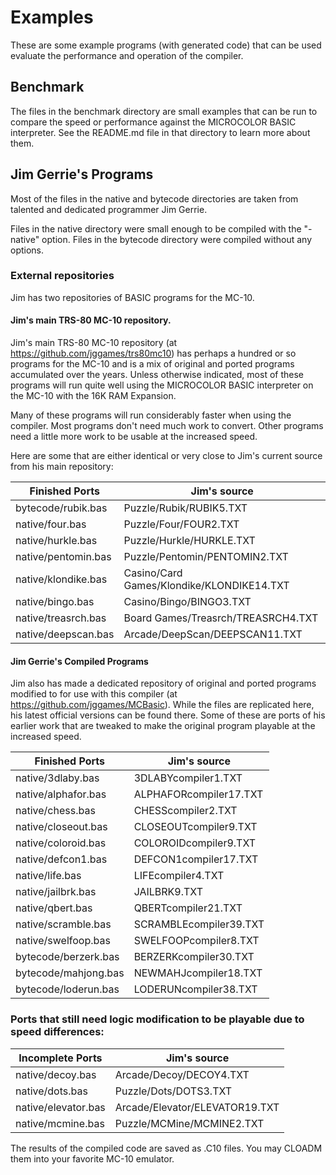 # Examples
These are some example programs (with generated code) that can be used evaluate the performance and operation of the compiler.

## Benchmark
The files in the benchmark directory are small examples that can be run to compare the speed or performance against the MICROCOLOR BASIC interpreter.  See the README.md file in that directory to learn more about them.

## Jim Gerrie's Programs
Most of the files in the native and bytecode directories are taken from talented and dedicated programmer Jim Gerrie.

Files in the native directory were small enough to be compiled with the "-native" option.  Files in the bytecode directory were compiled without any options.

### External repositories
Jim has two repositories of BASIC programs for the MC-10.

#### Jim's main TRS-80 MC-10 repository.
Jim's main TRS-80 MC-10 repository (at https://github.com/jggames/trs80mc10) has perhaps a hundred or so programs for the MC-10 and is a mix of original and ported programs accumulated over the years.  Unless otherwise indicated, most of these programs will run quite well using the MICROCOLOR BASIC interpreter on the MC-10 with the 16K RAM Expansion.

Many of these programs will run considerably faster when using the compiler.  Most programs don't need much work to convert.  Other programs need a little more work to be usable at the increased speed.

Here are some that are either identical or very close to Jim's current source from his main repository:

Finished Ports       | Jim's source
-------------------- | -----------------------------
bytecode/rubik.bas   | Puzzle/Rubik/RUBIK5.TXT
native/four.bas      | Puzzle/Four/FOUR2.TXT
native/hurkle.bas    | Puzzle/Hurkle/HURKLE.TXT
native/pentomin.bas  | Puzzle/Pentomin/PENTOMIN2.TXT
native/klondike.bas  | Casino/Card Games/Klondike/KLONDIKE14.TXT
native/bingo.bas     | Casino/Bingo/BINGO3.TXT
native/treasrch.bas  | Board Games/Treasrch/TREASRCH4.TXT
native/deepscan.bas  | Arcade/DeepScan/DEEPSCAN11.TXT

#### Jim Gerrie's Compiled Programs
Jim also has made a dedicated repository of original and ported programs modified to for use with this compiler (at https://github.com/jggames/MCBasic).  While the files are replicated here, his latest official versions can be found there.  Some of these are ports of his earlier work that are tweaked to make the original program playable at the increased speed.

Finished Ports       | Jim's source
-------------------- | ---------------------
native/3dlaby.bas    | 3DLABYcompiler1.TXT
native/alphafor.bas  | ALPHAFORcompiler17.TXT
native/chess.bas     | CHESScompiler2.TXT
native/closeout.bas  | CLOSEOUTcompiler9.TXT
native/coloroid.bas  | COLOROIDcompiler9.TXT
native/defcon1.bas   | DEFCON1compiler17.TXT
native/life.bas      | LIFEcompiler4.TXT
native/jailbrk.bas   | JAILBRK9.TXT
native/qbert.bas     | QBERTcompiler21.TXT
native/scramble.bas  | SCRAMBLEcompiler39.TXT
native/swelfoop.bas  | SWELFOOPcompiler8.TXT
bytecode/berzerk.bas | BERZERKcompiler30.TXT
bytecode/mahjong.bas | NEWMAHJcompiler18.TXT
bytecode/loderun.bas | LODERUNcompiler38.TXT

### Ports that still need logic modification to be playable due to speed differences:

Incomplete Ports       |  Jim's source
---------------------- | --------------------------------
native/decoy.bas       |  Arcade/Decoy/DECOY4.TXT
native/dots.bas        |  Puzzle/Dots/DOTS3.TXT
native/elevator.bas    |  Arcade/Elevator/ELEVATOR19.TXT
native/mcmine.bas      |  Puzzle/MCMine/MCMINE2.TXT

The results of the compiled code are saved as .C10 files.  You may CLOADM them into your favorite MC-10 emulator.
